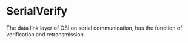 # SerialVerify
The data link layer of OSI on serial communication, has the function of verification and retransmission.
